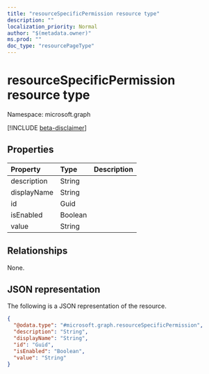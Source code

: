 ```yaml
---
title: "resourceSpecificPermission resource type"
description: ""
localization_priority: Normal
author: "$(metadata.owner)"
ms.prod: ""
doc_type: "resourcePageType"
---
```


# resourceSpecificPermission resource type

Namespace: microsoft.graph

[!INCLUDE [beta-disclaimer](../../includes/beta-disclaimer.md)]

## Properties

| Property    | Type    | Description |
| :---------- | :------ | :---------- |
| description | String  |             |
| displayName | String  |             |
| id          | Guid    |             |
| isEnabled   | Boolean |             |
| value       | String  |             |

## Relationships

None.

## JSON representation

The following is a JSON representation of the resource.

<!-- {
  "blockType": "resource",
  "@odata.type": "microsoft.graph.resourceSpecificPermission",
}
-->

```json
{
  "@odata.type": "#microsoft.graph.resourceSpecificPermission",
  "description": "String",
  "displayName": "String",
  "id": "Guid",
  "isEnabled": "Boolean",
  "value": "String"
}
```
